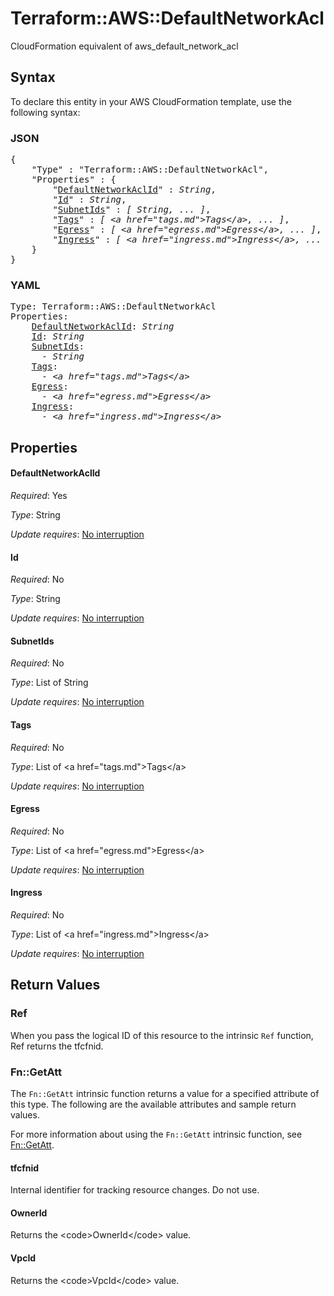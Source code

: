 # Terraform::AWS::DefaultNetworkAcl

CloudFormation equivalent of aws_default_network_acl

## Syntax

To declare this entity in your AWS CloudFormation template, use the following syntax:

### JSON

<pre>
{
    "Type" : "Terraform::AWS::DefaultNetworkAcl",
    "Properties" : {
        "<a href="#defaultnetworkaclid" title="DefaultNetworkAclId">DefaultNetworkAclId</a>" : <i>String</i>,
        "<a href="#id" title="Id">Id</a>" : <i>String</i>,
        "<a href="#subnetids" title="SubnetIds">SubnetIds</a>" : <i>[ String, ... ]</i>,
        "<a href="#tags" title="Tags">Tags</a>" : <i>[ &lt;a href=&#34;tags.md&#34;&gt;Tags&lt;/a&gt;, ... ]</i>,
        "<a href="#egress" title="Egress">Egress</a>" : <i>[ &lt;a href=&#34;egress.md&#34;&gt;Egress&lt;/a&gt;, ... ]</i>,
        "<a href="#ingress" title="Ingress">Ingress</a>" : <i>[ &lt;a href=&#34;ingress.md&#34;&gt;Ingress&lt;/a&gt;, ... ]</i>
    }
}
</pre>

### YAML

<pre>
Type: Terraform::AWS::DefaultNetworkAcl
Properties:
    <a href="#defaultnetworkaclid" title="DefaultNetworkAclId">DefaultNetworkAclId</a>: <i>String</i>
    <a href="#id" title="Id">Id</a>: <i>String</i>
    <a href="#subnetids" title="SubnetIds">SubnetIds</a>: <i>
      - String</i>
    <a href="#tags" title="Tags">Tags</a>: <i>
      - &lt;a href=&#34;tags.md&#34;&gt;Tags&lt;/a&gt;</i>
    <a href="#egress" title="Egress">Egress</a>: <i>
      - &lt;a href=&#34;egress.md&#34;&gt;Egress&lt;/a&gt;</i>
    <a href="#ingress" title="Ingress">Ingress</a>: <i>
      - &lt;a href=&#34;ingress.md&#34;&gt;Ingress&lt;/a&gt;</i>
</pre>

## Properties

#### DefaultNetworkAclId

_Required_: Yes

_Type_: String

_Update requires_: [No interruption](https://docs.aws.amazon.com/AWSCloudFormation/latest/UserGuide/using-cfn-updating-stacks-update-behaviors.html#update-no-interrupt)

#### Id

_Required_: No

_Type_: String

_Update requires_: [No interruption](https://docs.aws.amazon.com/AWSCloudFormation/latest/UserGuide/using-cfn-updating-stacks-update-behaviors.html#update-no-interrupt)

#### SubnetIds

_Required_: No

_Type_: List of String

_Update requires_: [No interruption](https://docs.aws.amazon.com/AWSCloudFormation/latest/UserGuide/using-cfn-updating-stacks-update-behaviors.html#update-no-interrupt)

#### Tags

_Required_: No

_Type_: List of &lt;a href=&#34;tags.md&#34;&gt;Tags&lt;/a&gt;

_Update requires_: [No interruption](https://docs.aws.amazon.com/AWSCloudFormation/latest/UserGuide/using-cfn-updating-stacks-update-behaviors.html#update-no-interrupt)

#### Egress

_Required_: No

_Type_: List of &lt;a href=&#34;egress.md&#34;&gt;Egress&lt;/a&gt;

_Update requires_: [No interruption](https://docs.aws.amazon.com/AWSCloudFormation/latest/UserGuide/using-cfn-updating-stacks-update-behaviors.html#update-no-interrupt)

#### Ingress

_Required_: No

_Type_: List of &lt;a href=&#34;ingress.md&#34;&gt;Ingress&lt;/a&gt;

_Update requires_: [No interruption](https://docs.aws.amazon.com/AWSCloudFormation/latest/UserGuide/using-cfn-updating-stacks-update-behaviors.html#update-no-interrupt)

## Return Values

### Ref

When you pass the logical ID of this resource to the intrinsic `Ref` function, Ref returns the tfcfnid.

### Fn::GetAtt

The `Fn::GetAtt` intrinsic function returns a value for a specified attribute of this type. The following are the available attributes and sample return values.

For more information about using the `Fn::GetAtt` intrinsic function, see [Fn::GetAtt](https://docs.aws.amazon.com/AWSCloudFormation/latest/UserGuide/intrinsic-function-reference-getatt.html).

#### tfcfnid

Internal identifier for tracking resource changes. Do not use.

#### OwnerId

Returns the &lt;code&gt;OwnerId&lt;/code&gt; value.

#### VpcId

Returns the &lt;code&gt;VpcId&lt;/code&gt; value.

